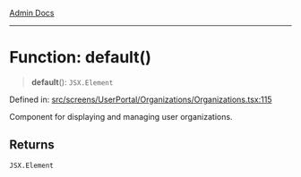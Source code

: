 [Admin Docs](/)

***

# Function: default()

> **default**(): `JSX.Element`

Defined in: [src/screens/UserPortal/Organizations/Organizations.tsx:115](https://github.com/PalisadoesFoundation/talawa-admin/blob/main/src/screens/UserPortal/Organizations/Organizations.tsx#L115)

Component for displaying and managing user organizations.

## Returns

`JSX.Element`
